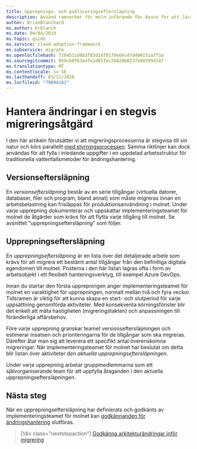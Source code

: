 ```yaml
---
title: Upprepnings- och publiceringseftersläpning
description: Använd ramverket för moln införande för Azure för att lära dig hur du skapar en mellanliggande och en lanserings efter släpning för att organisera dina uppgifter.
author: BrianBlanchard
ms.author: brblanch
ms.date: 04/04/2019
ms.topic: guide
ms.service: cloud-adoption-framework
ms.subservice: migrate
ms.openlocfilehash: 7204511d8b3f83d18f8179e04c4fd400151a7f3a
ms.sourcegitcommit: 959cb0f63e4fe2d01fec2b820b8237e98599d14f
ms.translationtype: MT
ms.contentlocale: sv-SE
ms.lasthandoff: 03/11/2020
ms.locfileid: "79094181"
---
```

# <a name="manage-change-in-an-incremental-migration-effort"></a>Hantera ändringar i en stegvis migreringsåtgärd

I den här artikeln förutsätter vi att migreringsprocesserna är stegvisa till sin natur och körs parallellt [med styrningsprocessen](../../../govern/index.md). Samma riktlinjer kan dock användas för att fylla i inledande uppgifter i en uppdelad arbetsstruktur för traditionella vattenfallsmetoder för ändringshantering.

## <a name="release-backlog"></a>Versionseftersläpning

En *versionseftersläpning* består av en serie tillgångar (virtuella datorer, databaser, filer och program, bland annat) som måste migreras innan en arbetsbelastning kan frisläppas för produktionsanvändning i molnet. Under varje upprepning dokumenterar och uppskattar implementeringsteamet för molnet de åtgärder som krävs för att flytta varje tillgång till molnet. Se avsnittet "upprepningseftersläpning" som följer.

## <a name="iteration-backlog"></a>Upprepningseftersläpning

En *upprepningseftersläpning* är en lista över det detaljerade arbete som krävs för att migrera ett bestämt antal tillgångar från den befintliga digitala egendomen till molnet. Posterna i den här listan lagras ofta i form av arbetsobjekt i ett flexibelt hanteringsverktyg, till exempel Azure DevOps.

Innan du startar den första upprepningen anger implementeringsteamet för molnet en varaktighet för upprepningen, normalt mellan två och fyra veckor. Tidsramen är viktig för att kunna skapa en start- och slutperiod för varje uppsättning genomförda aktiviteter. Med konsekventa körningsfönster blir det enkelt att mäta hastigheten (migreringstakten) och anpassningen till föränderliga affärsbehov.

Före varje upprepning granskar teamet versionseftersläpningen och estimerar insatsen och prioriteringarna för de tillgångar som ska migreras. Därefter åtar man sig att leverera ett specifikt antal överenskomna migreringar. När implementeringsteamet för molnet har beslutat om detta blir listan över aktiviteter *den aktuella upprepningseftersläpningen*.

Under varje upprepning arbetar gruppmedlemmarna som ett självorganiserande team för att uppfylla åtaganden i den aktuella upprepningseftersläpningen.

## <a name="next-steps"></a>Nästa steg

När en upprepningseftersläpning har definierats och godkänts av implementeringsteamet för molnet kan [godkännanden för ändringshantering](./approve.md) slutföras.

> [!div class="nextstepaction"]
> [Godkänna arkitekturändringar inför migrering](./approve.md)
